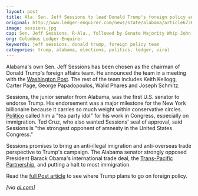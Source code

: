 ```yaml
---
layout: post
title: Ala. Sen. Jeff Sessions to lead Donald Trump's foreign policy advisory team
original: http://www.ledger-enquirer.com/news/state/alabama/article67361617.html
image: sessions.jpg
cap: Sen. Jeff Sessions, R-Ala., followed by Senate Majority Whip John Cornyn of Texas, leave a closed meeting in the office of Senate Majority Leader Mitch McConnell of Ky., on Capitol Hill in Washington, Tuesday, Feb. 23, 2016. The Obama administration has deported about 4 percent of the tens of thousands of unaccompanied child immigrants who have been caught crossing the border illegally in the last several years, a Homeland Security Department official told lawmakers Tuesday, Feb. 23, 2016. “It cannot be that every young person from Central America is entitled to asylum or entry into this country,” said Sessions. (J. Scott Applewhite - AP Photo)
org: Columbus Ledger-Enquirer
keywords: jeff sessions, donald trump, foreign policy team
categories: trump, alabama, elections, politics, ledger, viral
---
```


Alabama's own Sen. Jeff Sessions has been chosen as the chairman of Donald Trump's foreign affairs team. He announced the team in a meeting with the [Washington Post](https://www.washingtonpost.com/news/post-politics/wp/2016/03/21/donald-trump-reveals-foreign-policy-team-in-meeting-with-the-washington-post/?hpid=hp_hp-top-table-main_trump-foreign-1pm%3Ahomepage%2Fstory). The rest of the team includes Keith Kellogg, Carter Page, George Papadopoulos, Walid Phares and Joseph Schmitz.

<!--break-->

Sessions, the junior senator from Alabama, was the first U.S. senator to endorse Trump. His endorsement was a major milestone for the New York billionaire because it carries so much weight within conservative circles. [Politico](http://www.politico.com/story/2016/02/sen-jeff-sessions-endorses-trump-219939) called him a "tea party idol" for his work in Congress, especially on immigration. Ted Cruz, who also wanted Sessions' seal of approval, said Sessions is "the strongest opponent of amnesty in the United States Congress."

Sessions promises to bring an anti-illegal imigration and anti-overseas trade perspective to Trump's campaign. The Alabama senator strongly opposed President Barack Obama's international trade deal, the [Trans-Pacific Partnership](http://www.ledger-enquirer.com/news/politics-government/article29459011.html), and putting a halt to most immigration.

Read the [full Post article](https://www.washingtonpost.com/news/post-politics/wp/2016/03/21/donald-trump-reveals-foreign-policy-team-in-meeting-with-the-washington-post/?hpid=hp_hp-top-table-main_trump-foreign-1pm%3Ahomepage%2Fstory) to see where Trump plans to go on foreign policy.

*[via [al.com](http://www.al.com/news/index.ssf/2016/03/sen_jeff_sessions_leads_donald.html#incart_most-commented_news_article)]*